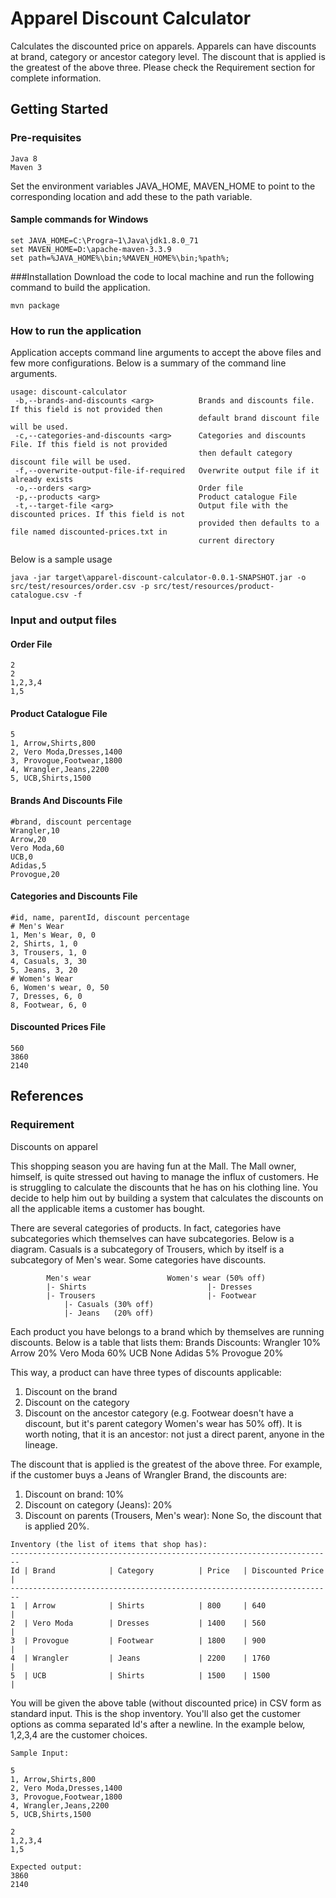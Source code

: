 # Apparel Discount Calculator
Calculates the discounted price on apparels. Apparels can have discounts at brand, category or ancestor category level. The discount that is applied is the greatest of the above three. 
Please check the Requirement section for complete information.

## Getting Started
### Pre-requisites
```
Java 8
Maven 3
```
Set the environment variables JAVA_HOME, MAVEN_HOME to point to the corresponding location and add these to the path variable.
#### Sample commands for Windows
```
set JAVA_HOME=C:\Progra~1\Java\jdk1.8.0_71
set MAVEN_HOME=D:\apache-maven-3.3.9
set path=%JAVA_HOME%\bin;%MAVEN_HOME%\bin;%path%;
```
###Installation
Download the code to local machine and run the following command to build the application.
```
mvn package
```


### How to run the application
Application accepts command line arguments to accept the above files and few more configurations. Below is a summary of the command line arguments.
```
usage: discount-calculator
 -b,--brands-and-discounts <arg>          Brands and discounts file. If this field is not provided then
                                          default brand discount file will be used.
 -c,--categories-and-discounts <arg>      Categories and discounts File. If this field is not provided
                                          then default category discount file will be used.
 -f,--overwrite-output-file-if-required   Overwrite output file if it already exists
 -o,--orders <arg>                        Order file
 -p,--products <arg>                      Product catalogue File
 -t,--target-file <arg>                   Output file with the discounted prices. If this field is not
                                          provided then defaults to a file named discounted-prices.txt in
                                          current directory
```
Below is a sample usage
```
java -jar target\apparel-discount-calculator-0.0.1-SNAPSHOT.jar -o src/test/resources/order.csv -p src/test/resources/product-catalogue.csv -f
```

### Input and output files
#### Order File
```
2
2
1,2,3,4
1,5
```

#### Product Catalogue File
```
5
1, Arrow,Shirts,800
2, Vero Moda,Dresses,1400
3, Provogue,Footwear,1800
4, Wrangler,Jeans,2200
5, UCB,Shirts,1500
```

#### Brands And Discounts File
```
#brand, discount percentage
Wrangler,10
Arrow,20
Vero Moda,60
UCB,0
Adidas,5
Provogue,20
```

#### Categories and Discounts File
```
#id, name, parentId, discount percentage
# Men's Wear
1, Men's Wear, 0, 0
2, Shirts, 1, 0
3, Trousers, 1, 0
4, Casuals, 3, 30
5, Jeans, 3, 20
# Women's Wear
6, Women's wear, 0, 50
7, Dresses, 6, 0
8, Footwear, 6, 0
```

#### Discounted Prices File
```
560
3860
2140
```

## References
### Requirement
Discounts on apparel

This shopping season you are having fun at the Mall. The Mall owner, himself, is quite stressed out having to manage the influx of customers.
He is struggling to calculate the discounts that he has on his clothing line. You decide to help him out by building a system that calculates the discounts on all the applicable items a customer has bought.
 
There are several categories of products. In fact, categories have subcategories which themselves can have subcategories. Below is a diagram.
Casuals is a subcategory of Trousers, which by itself is a subcategory of Men's wear. Some categories have discounts.
 
            Men's wear                 Women's wear (50% off)
            |- Shirts                          	|- Dresses
            |- Trousers                    		|- Footwear
				|- Casuals (30% off)
				|- Jeans   (20% off)
 
Each product you have belongs to a brand which by themselves are running discounts. Below is a table that lists them:
Brands Discounts:
Wrangler             10%
Arrow                   20%
Vero Moda        60%
UCB                       None
Adidas                  5%
Provogue            20%
 
This way, a product can have three types of discounts applicable:
1. Discount on the brand
2. Discount on the category
3. Discount on the ancestor category (e.g. Footwear doesn't have a discount, but it's parent category Women's wear has 50% off). It is worth noting, that it is an ancestor: not just a direct parent, anyone in the lineage.
 
The discount that is applied is the greatest of the above three. For example, if the customer buys a Jeans of Wrangler Brand, the discounts are:
1. Discount on brand: 10%
2. Discount on category (Jeans): 20%
3. Discount on parents (Trousers, Men's wear): None
So, the discount that is applied 20%.
 
```
Inventory (the list of items that shop has):
------------------------------------------------------------------------
Id | Brand            | Category          | Price   | Discounted Price |
------------------------------------------------------------------------
1  | Arrow            | Shirts            | 800     | 640              |
2  | Vero Moda        | Dresses           | 1400    | 560              |
3  | Provogue         | Footwear          | 1800    | 900              |
4  | Wrangler         | Jeans             | 2200    | 1760             | 
5  | UCB              | Shirts            | 1500    | 1500             |
```
 
You will be given the above table (without discounted price) in CSV form as standard input. This is the shop inventory.
You'll also get the customer options as comma separated Id's after a newline. In the example below, 1,2,3,4 are the customer choices.
``` 
Sample Input:
 
5
1, Arrow,Shirts,800
2, Vero Moda,Dresses,1400
3, Provogue,Footwear,1800
4, Wrangler,Jeans,2200
5, UCB,Shirts,1500
```
``` 
2
1,2,3,4
1,5
```
```
Expected output:
3860
2140
```
